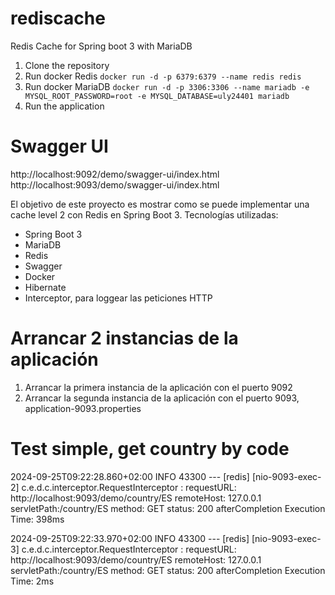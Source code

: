 # rediscache
Redis Cache for Spring boot 3 with MariaDB

1. Clone the repository
2. Run docker Redis  `docker run -d -p 6379:6379 --name redis redis`
3. Run docker MariaDB `docker run -d -p 3306:3306 --name mariadb -e MYSQL_ROOT_PASSWORD=root -e MYSQL_DATABASE=uly24401 mariadb`
4. Run the application

# Swagger UI
http://localhost:9092/demo/swagger-ui/index.html
http://localhost:9093/demo/swagger-ui/index.html

El objetivo de este proyecto es mostrar como se puede implementar una cache level 2 con Redis en Spring Boot 3.
Tecnologías utilizadas:
* Spring Boot 3
* MariaDB
* Redis
* Swagger
* Docker
* Hibernate
* Interceptor, para loggear las peticiones HTTP

# Arrancar 2 instancias de la aplicación
1. Arrancar la primera instancia de la aplicación con el puerto 9092
2. Arrancar la segunda instancia de la aplicación con el puerto 9093, application-9093.properties


# Test simple, get country by code
2024-09-25T09:22:28.860+02:00  INFO 43300 --- [redis] [nio-9093-exec-2] c.e.d.c.interceptor.RequestInterceptor   :
requestURL: http://localhost:9093/demo/country/ES
remoteHost: 127.0.0.1
servletPath:/country/ES
method:     GET
status:     200
afterCompletion Execution Time: 398ms

2024-09-25T09:22:33.970+02:00  INFO 43300 --- [redis] [nio-9093-exec-3] c.e.d.c.interceptor.RequestInterceptor   :
requestURL: http://localhost:9093/demo/country/ES
remoteHost: 127.0.0.1
servletPath:/country/ES
method:     GET
status:     200
afterCompletion Execution Time: 2ms
